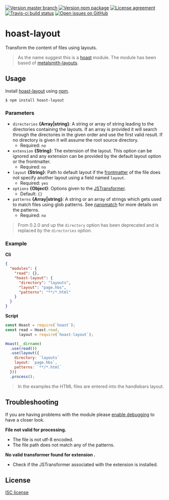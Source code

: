 [![Version master branch](https://img.shields.io/github/package-json/v/hoast/hoast-layout.svg?label=master&style=flat-square)](https://github.com/hoast/hoast-layout#readme)
[![Version npm package](https://img.shields.io/npm/v/hoast-layout.svg?label=npm&style=flat-square)](https://npmjs.com/package/hoast-layout)
[![License agreement](https://img.shields.io/github/license/hoast/hoast-layout.svg?style=flat-square)](https://github.com/hoast/hoast-layout/blob/master/LICENSE)
[![Travis-ci build status](https://img.shields.io/travis-ci/hoast/hoast-layout.svg?branch=master&style=flat-square)](https://travis-ci.org/hoast/hoast-layout)
[![Open issues on GitHub](https://img.shields.io/github/issues/hoast/hoast-layout.svg?style=flat-square)](https://github.com/hoast/hoast-layout/issues)

# hoast-layout

Transform the content of files using layouts.

> As the name suggest this is a [hoast](https://github.com/hoast/hoast#readme) module. The module has been based of [metalsmith-layouts](https://github.com/metalsmith/metalsmith-layouts#readme).

## Usage

Install [hoast-layout](https://npmjs.com/package/hoast-layout) using [npm](https://npmjs.com).

```
$ npm install hoast-layout
```

### Parameters

* `directories` **{Array|string}**: A string or array of string leading to the directories containing the layouts. If an array is provided it will search through the directories in the given order and use the first valid result. If no directory is given it will assume the root source directory.
	* Required: `no`
* `extension` **{String}**: The extension of the layout. This option can be ignored and any extension can be provided by the default layout option or the frontmatter.
  * Required: `no`
* `layout` **{String}**: Path to default layout if the [frontmatter](https://github.com/hoast/hoast-frontmatter#readme) of the file does not specify another layout using a field named `layout`.
	* Required: `yes`
* `options` **{Object}**: Options given to the [JSTransformer](https://github.com/jstransformers/jstransformer#readme).
	* Default: `{}`
* `patterns` **{Array|string}**: A string or an array of strings which gets used to match files using glob patterns. See [nanomatch](https://github.com/micromatch/nanomatch#readme) for more details on the patterns.
	* Required: `no`

> From 0.2.0 and up the `directory` option has been deprecated and is replaced by the `directories` option.

### Example

**Cli**

```json
{
  "modules": {
    "read": {},
    "hoast-layout": {
      "directory": "layouts",
      "layout": "page.hbs",
      "patterns": "**/*.html"
    }
  }
}
```

**Script**

```javascript
const Hoast = require(`hoast`);
const read = Hoast.read,
      layout = require(`hoast-layout`);

Hoast(__dirname)
  .use(read())
  .use(layout({
    directory: `layouts`
    layout: `page.hbs`,
    patterns: `**/*.html`
  }))
  .process();
```

> In the examples the HTML files are entered into the handlebars layout.

## Troubleshooting

If you are having problems with the module please [enable debugging](https://github.com/hoast/hoast#debugging) to have a closer look.

**File not valid for processing.**
* The file is not utf-8 encoded.
* The file path does not match any of the patterns.

**No valid transformer found for extension <extension>.**
* Check if the JSTransformer associated with the extension is installed.

## License

[ISC license](https://github.com/hoast/hoast-layout/blob/master/LICENSE)
